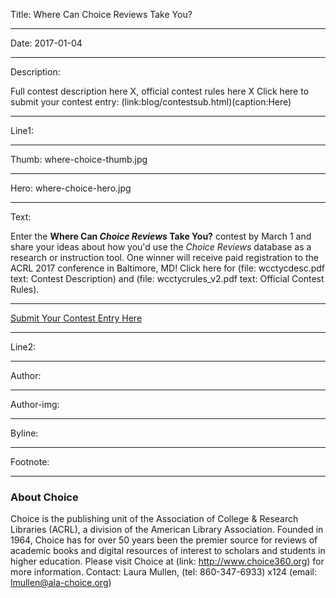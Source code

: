 Title: Where Can Choice Reviews Take You?

----

Date: 2017-01-04

----

Description: 

Full contest description here X, official contest rules here X
Click here to submit your contest entry: (link:blog/contestsub.html)(caption:Here)

----

Line1: 

----

Thumb: where-choice-thumb.jpg

----

Hero: where-choice-hero.jpg

----

Text: 

Enter the **Where Can *Choice Reviews* Take You?** contest by March 1 and share your ideas about how you'd use the *Choice  Reviews* database as a research or instruction tool. One winner will receive paid registration to the ACRL 2017 conference in Baltimore, MD! Click here for  (file: wcctycdesc.pdf text: Contest Description) and (file: wcctycrules_v2.pdf text: Official Contest Rules).
___


<a href="mailto:wherecancrtakeyou@ala-choice.org?subject=Where%20Can%20Choice%20Reviews%20Take%20You?%20Contest%20Submission&body=Name:%0DTitle:%0DInstitution:%0D%0DEnter your idea(s)  here, or send as an attachment:%0D" target="_top">Submit Your Contest Entry Here</a>

----

Line2: 

----

Author: 

----

Author-img: 

----

Byline: 

----

Footnote: 

***
### About Choice
Choice is the publishing unit of the Association of College & Research Libraries (ACRL), a division of the American Library Association. Founded in 1964, Choice has for over 50 years been the premier source for reviews of academic books and digital resources of interest to scholars and students in higher education. Please visit Choice at (link: http://www.choice360.org) for more information.
Contact: Laura Mullen, (tel: 860-347-6933) x124​
(email: lmullen@ala-choice.org)